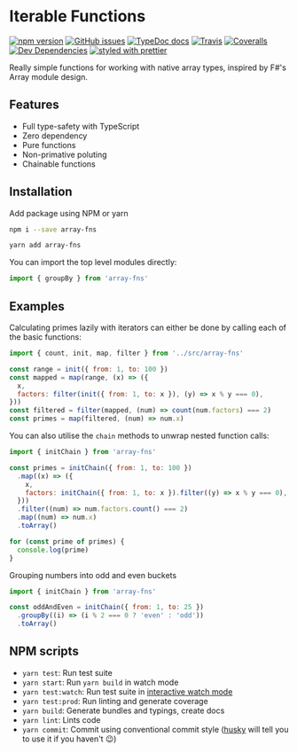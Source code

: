 # Iterable Functions

[![npm version](https://badge.fury.io/js/array-fns.svg)](https://badge.fury.io/js/array-fns)
[![GitHub issues](https://img.shields.io/github/issues/danielrbradley/array-fns.svg)](https://github.com/danielrbradley/array-fns/issues)
[![TypeDoc docs](https://img.shields.io/badge/TypeDoc-docs-lightgrey.svg)](https://www.danielbradley.net/array-fns/)
[![Travis](https://img.shields.io/travis/danielrbradley/array-fns.svg)](https://travis-ci.org/danielrbradley/array-fns)
[![Coveralls](https://img.shields.io/coveralls/danielrbradley/array-fns.svg)](https://coveralls.io/github/danielrbradley/array-fns)
[![Dev Dependencies](https://david-dm.org/danielrbradley/array-fns/dev-status.svg)](https://david-dm.org/danielrbradley/array-fns?type=dev)
[![styled with prettier](https://img.shields.io/badge/styled_with-prettier-ff69b4.svg)](https://github.com/prettier/prettier)

Really simple functions for working with native array types, inspired by F#'s Array module design.

## Features

- Full type-safety with TypeScript
- Zero dependency
- Pure functions
- Non-primative poluting
- Chainable functions

## Installation

Add package using NPM or yarn

```bash
npm i --save array-fns
```

```bash
yarn add array-fns
```

You can import the top level modules directly:

```javascript
import { groupBy } from 'array-fns'
```

## Examples

Calculating primes lazily with iterators can either be done by calling each of the basic functions:

```javascript
import { count, init, map, filter } from '../src/array-fns'

const range = init({ from: 1, to: 100 })
const mapped = map(range, (x) => ({
  x,
  factors: filter(init({ from: 1, to: x }), (y) => x % y === 0),
}))
const filtered = filter(mapped, (num) => count(num.factors) === 2)
const primes = map(filtered, (num) => num.x)
```

You can also utilise the `chain` methods to unwrap nested function calls:

```javascript
import { initChain } from 'array-fns'

const primes = initChain({ from: 1, to: 100 })
  .map((x) => ({
    x,
    factors: initChain({ from: 1, to: x }).filter((y) => x % y === 0),
  }))
  .filter((num) => num.factors.count() === 2)
  .map((num) => num.x)
  .toArray()

for (const prime of primes) {
  console.log(prime)
}
```

Grouping numbers into odd and even buckets

```javascript
import { initChain } from 'array-fns'

const oddAndEven = initChain({ from: 1, to: 25 })
  .groupBy((i) => (i % 2 === 0 ? 'even' : 'odd'))
  .toArray()
```

## NPM scripts

- `yarn test`: Run test suite
- `yarn start`: Run `yarn build` in watch mode
- `yarn test:watch`: Run test suite in [interactive watch mode](http://facebook.github.io/jest/docs/cli.html#watch)
- `yarn test:prod`: Run linting and generate coverage
- `yarn build`: Generate bundles and typings, create docs
- `yarn lint`: Lints code
- `yarn commit`: Commit using conventional commit style ([husky](https://github.com/typicode/husky) will tell you to use it if you haven't :wink:)

